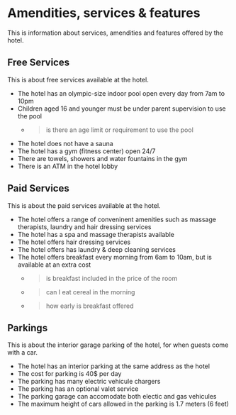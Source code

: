 # Amendities, services & features

This is information about services, amendities and features offered by the hotel.

## Free Services

This is about free services available at the hotel.

- The hotel has an olympic-size indoor pool open every day from 7am to 10pm
- Children aged 16 and younger must be under parent supervision to use the pool
  - > is there an age limit or requirement to use the pool
- The hotel does not have a sauna
- The hotel has a gym (fitness center) open 24/7
- There are towels, showers and water fountains in the gym
- There is an ATM in the hotel lobby

## Paid Services

This is about the paid services available at the hotel.

- The hotel offers a range of conveninent amenities such as massage therapists, laundry and hair dressing services
- The hotel has a spa and massage therapists available
- The hotel offers hair dressing services
- The hotel offers has laundry & deep cleaning services
- The hotel offers breakfast every morning from 6am to 10am, but is available at an extra cost
  - > is breakfast included in the price of the room
  - > can I eat cereal in the morning
  - > how early is breakfast offered

## Parkings

This is about the interior garage parking of the hotel, for when guests come with a car.

- The hotel has an interior parking at the same address as the hotel
- The cost for parking is 40$ per day
- The parking has many electric vehicule chargers
- The parking has an optional valet service
- The parking garage can accomodate both electic and gas vehicules
- The maximum height of cars allowed in the parking is 1.7 meters (6 feet)
